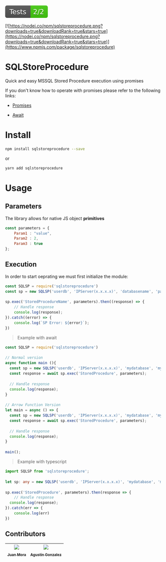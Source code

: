 ![Tested with mocha](https://github.com/raicerk/sqlstoreprocedure/raw/master/test/badge.svg?sanitize=true)

[![https://nodei.co/npm/sqlstoreprocedure.png?downloads=true&downloadRank=true&stars=true](https://nodei.co/npm/sqlstoreprocedure.png?downloads=true&downloadRank=true&stars=true)](https://www.npmjs.com/package/sqlstoreprocedure)


# SQLStoreProcedure

Quick and easy MSSQL Stored Procedure execution using promises

If you don't know how to operate with promises please refer to the following links:

- [Promises](https://developer.mozilla.org/es/docs/Web/JavaScript/Referencia/Objetos_globales/Promise)

- [Await](https://developer.mozilla.org/es/docs/Web/JavaScript/Referencia/Operadores/await)

# Install

```bash
npm install sqlstoreprocedure --save
```

or

```bash
yarn add sqlstoreprocedure
```

# Usage

## Parameters

The library allows for native JS object **primitives**
```js
const parameters = {
    Param1 : "value",
    Param2 : 2,
    Param3 : true
};
```

## Execution

In order to start oeprating we must first initialize the module:

```js
const SQLSP = require('sqlstoreprocedure')
const sp = new SQLSP('userdb', 'IPServer(x.x.x.x)', 'databasename', 'password');

sp.exec('StoredProcedureName', parameters).then((response) => {
    // Handle response
    console.log(response);
}).catch((error) => {
    console.log(`SP Error: ${error}`);
})
```

> Example with await

```js
const SQLSP = require('sqlstoreprocedure')

// Normal version
async function main (){
  const sp = new SQLSP('userdb', 'IPServer(x.x.x.x)', 'mydatabase', 'mysecurepassword');
  const response = await sp.exec('StoredProcedure', parameters);

  // Handle response
  console.log(response);
}

// Arrow Function Version
let main = async () => {
  const sp = new SQLSP('userdb', 'IPServer(x.x.x.x)', 'mydatabase', 'mysecurepassword');
  const response = await sp.exec('StoredProcedure', parameters);

  // Handle response
  console.log(response);
}

main();
```

> Example with typescript

```ts
import SQLSP from 'sqlstoreprocedure';

let sp: any = new SQLSP('userdb', 'IPServer(x.x.x.x)', 'mydatabase', 'mysecurepassword')

sp.exec('StoredProcedure', parameters).then(response => {
    // Handle response
  console.log(response);
}).catch(err => {
    console.log(err)
})
```

## Contributors

<!-- ALL-CONTRIBUTORS-LIST:START - Do not remove or modify this section -->
<!-- prettier-ignore -->
| [<img src="https://avatars2.githubusercontent.com/u/4575267?s=460&v=4" width="100px;"/><br /><sub><b>Juan Mora</b></sub>](https://github.com/raicerk)| [<img src="https://avatars0.githubusercontent.com/u/8430727?s=460&v=4" width="100px;"/><br /><sub><b>Agustin Gonzalez</b></sub>](https://github.com/agonzalezmurua) |
| :---: | :---: |
<!-- ALL-CONTRIBUTORS-LIST:END -->
